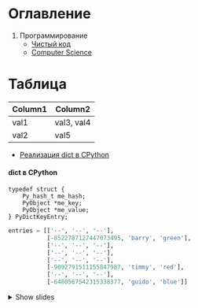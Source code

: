 # Оглавление

1. Программирование
    - [Чистый код](clean-code/clean-code-index.md)
    - [Computer Science](computer-science/computer-science-index.md)

# Таблица

Column1 |   Column2
--------|-------------
val1    | val3, val4
val2    | val5


- [Реализация dict в CPython](#Реализация-dict-в-CPython)

<a name='Реализация-dict-в-CPython'></a>
#### dict в CPython

```с
typedef struct {
    Py_hash_t me_hash;
    PyObject *me_key;
    PyObject *me_value;
} PyDictKeyEntry;
```

```python
entries = [['--', '--', '--'],
           [-8522787127447073495, 'barry', 'green'],
           ['--', '--', '--'],
           ['--', '--', '--'],
           ['--', '--', '--'],
           [-9092791511155847987, 'timmy', 'red'],
           ['--', '--', '--'],
           [-6480567542315338377, 'guido', 'blue']]
```

<details markdown="span">
    <summary>Show slides</summary>

![](python-notes-index/dict/impl-dict-in-cpython/add-new-element-1.jpg)
![](python-notes-index/dict/impl-dict-in-cpython/add-new-element-2.jpg)

</details>

